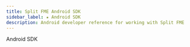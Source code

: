 ```yaml
---
title: Split FME Android SDK
sidebar_label: ★ Android SDK
description: Android developer reference for working with Split FME
---
```

Android SDK